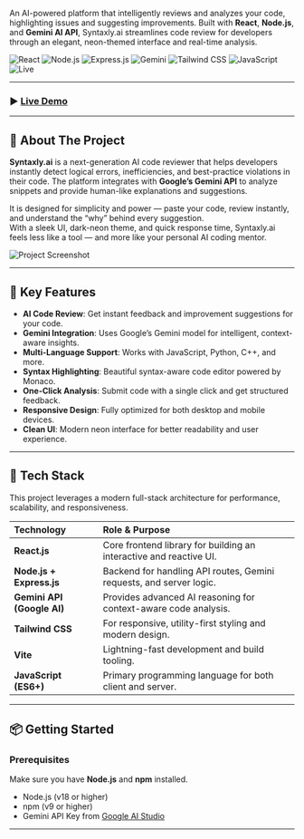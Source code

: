 
An AI-powered platform that intelligently reviews and analyzes your code, highlighting issues and suggesting improvements. Built with **React**, **Node.js**, and **Gemini AI API**, Syntaxly.ai streamlines code review for developers through an elegant, neon-themed interface and real-time analysis.

![React](https://img.shields.io/badge/React-61DAFB?logo=react&logoColor=black&style=for-the-badge)
![Node.js](https://img.shields.io/badge/Node.js-339933?logo=node.js&logoColor=white&style=for-the-badge)
![Express.js](https://img.shields.io/badge/Express.js-000000?logo=express&logoColor=white&style=for-the-badge)
![Gemini](https://img.shields.io/badge/Gemini_AI-4285F4?logo=google&logoColor=white&style=for-the-badge)
![Tailwind CSS](https://img.shields.io/badge/Tailwind_CSS-38B2AC?logo=tailwindcss&logoColor=white&style=for-the-badge)
![JavaScript](https://img.shields.io/badge/JavaScript-F7DF1E?logo=javascript&logoColor=black&style=for-the-badge)
![Live](https://img.shields.io/badge/AI--Powered-✔️-green?style=for-the-badge)

---

### ▶️ [Live Demo](https://ai-code-reviewer-project-gamma.vercel.app/)

---

## 📖 About The Project

**Syntaxly.ai** is a next-generation AI code reviewer that helps developers instantly detect logical errors, inefficiencies, and best-practice violations in their code. The platform integrates with **Google’s Gemini API** to analyze snippets and provide human-like explanations and suggestions.

It is designed for simplicity and power — paste your code, review instantly, and understand the “why” behind every suggestion.  
With a sleek UI, dark-neon theme, and quick response time, Syntaxly.ai feels less like a tool — and more like your personal AI coding mentor.

![Project Screenshot](public/code.png)

---

## 🌟 Key Features

- **AI Code Review**: Get instant feedback and improvement suggestions for your code.
- **Gemini Integration**: Uses Google’s Gemini model for intelligent, context-aware insights.
- **Multi-Language Support**: Works with JavaScript, Python, C++, and more.
- **Syntax Highlighting**: Beautiful syntax-aware code editor powered by Monaco.
- **One-Click Analysis**: Submit code with a single click and get structured feedback.
- **Responsive Design**: Fully optimized for both desktop and mobile devices.
- **Clean UI**: Modern neon interface for better readability and user experience.

---

## 🔧 Tech Stack

This project leverages a modern full-stack architecture for performance, scalability, and responsiveness.

| Technology | Role & Purpose |
| :---------- | :-------------- |
| **React.js** | Core frontend library for building an interactive and reactive UI. |
| **Node.js + Express.js** | Backend for handling API routes, Gemini requests, and server logic. |
| **Gemini API (Google AI)** | Provides advanced AI reasoning for context-aware code analysis. |
| **Tailwind CSS** | For responsive, utility-first styling and modern design. |
| **Vite** | Lightning-fast development and build tooling. |
| **JavaScript (ES6+)** | Primary programming language for both client and server. |

---

## 📦 Getting Started

### Prerequisites

Make sure you have **Node.js** and **npm** installed.

- Node.js (v18 or higher)
- npm (v9 or higher)
- Gemini API Key from [Google AI Studio](https://aistudio.google.com/)

---
